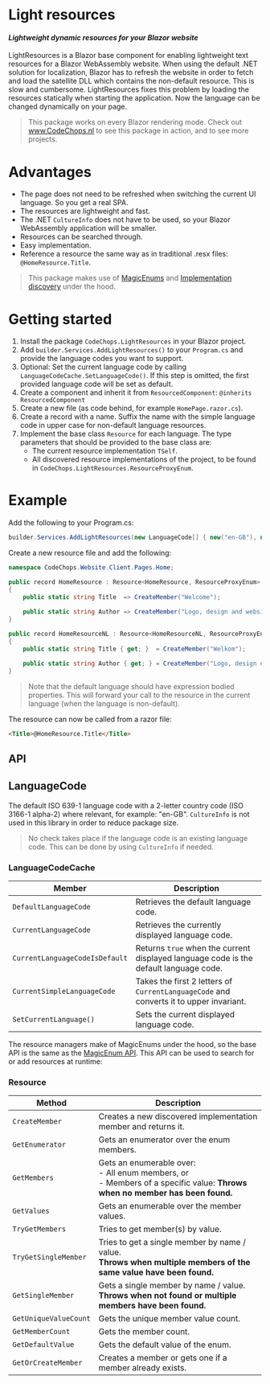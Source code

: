 # Light resources 
#### _Lightweight dynamic resources for your Blazor website_

LightResources is a Blazor base component for enabling lightweight text resources for a Blazor WebAssembly website.
When using the default .NET solution for localization, Blazor has to refresh the website in order to fetch and load the satellite DLL which contains the non-default resource.
This is slow and cumbersome. LightResources fixes this problem by loading the resources statically when starting the application. Now the language can be changed dynamically on your page.

> This package works on every Blazor rendering mode.
> Check out www.CodeChops.nl to see this package in action, and to see more projects.

# Advantages
- The page does not need to be refreshed when switching the current UI language. So you get a real SPA.
- The resources are lightweight and fast.
- The .NET `CultureInfo` does not have to be used, so your Blazor WebAssembly application will be smaller.
- Resources can be searched through.
- Easy implementation.
- Reference a resource the same way as in traditional .resx files: `@HomeResource.Title`.

> This package makes use of [MagicEnums](https://github.com/Code-Chops/MagicEnums) and [Implementation discovery](https://github.com/Code-Chops/ImplementationDiscovery) under the hood.

# Getting started

1. Install the package `CodeChops.LightResources` in your Blazor project.
2. Add `builder.Services.AddLightResources()` to your `Program.cs` and provide the language codes you want to support.
3. Optional: Set the current language code by calling `LanguageCodeCache.SetLanguageCode()`. If this step is omitted, the first provided language code will be set as default.
4. Create a component and inherit it from `ResourcedComponent`: `@inherits ResourcedComponent`
5. Create a new file (as code behind, for example `HomePage.razor.cs`).
6. Create a record with a name. Suffix the name with the simple language code in upper case for non-default language resources.
7. Implement the base class `Resource` for each language. The type parameters that should be provided to the base class are:
    - The current resource implementation `TSelf`.
    - All discovered resource implementations of the project, to be found in `CodeChops.LightResources.ResourceProxyEnum`.

# Example
Add the following to your Program.cs:
```csharp
builder.Services.AddLightResources(new LanguageCode[] { new("en-GB"), new("nl-NL") });
```

Create a new resource file and add the following:
```csharp
namespace CodeChops.Website.Client.Pages.Home;

public record HomeResource : Resource<HomeResource, ResourceProxyEnum>
{
    public static string Title	=> CreateMember("Welcome");
	
    public static string Author	=> CreateMember("Logo, design and website by CodeChops");
}

public record HomeResourceNL : Resource<HomeResourceNL, ResourceProxyEnum>
{
    public static string Title { get; }	 = CreateMember("Welkom");

    public static string Author { get; } = CreateMember("Logo, design en website door CodeChops");
}
```

> Note that the default language should have expression bodied properties.
> This will forward your call to the resource in the current language (when the language is non-default).

The resource can now be called from a razor file:

```html
<Title>@HomeResource.Title</Title>
```

## API

## LanguageCode
The default ISO 639-1 language code with a 2-letter country code (ISO 3166-1 alpha-2) where relevant, for example: "en-GB".
`CultureInfo` is not used in this library in order to reduce package size. 

> No check takes place if the language code is an existing language code. This can be done by using `CultureInfo` if needed.

### LanguageCodeCache

| Member                         | Description                                                                            |
|--------------------------------|----------------------------------------------------------------------------------------|
| `DefaultLanguageCode`          | Retrieves the default language code.                                                   |
| `CurrentLanguageCode`          | Retrieves the currently displayed language code.                                       |
| `CurrentLanguageCodeIsDefault` | Returns `true` when the current displayed language code is the default language code.  | 
| `CurrentSimpleLanguageCode`    | Takes the first 2 letters of `CurrentLanguageCode` and converts it to upper invariant. |
| `SetCurrentLanguage()`         | Sets the current displayed language code.                                              | 

The resource managers make of MagicEnums under the hood, so the base API is the same as the [MagicEnum API](https://github.com/Code-Chops/MagicEnums/#).
This API can be used to search for or add resources at runtime:

### Resource
| Method                | Description                                                                                                                      |
|-----------------------|----------------------------------------------------------------------------------------------------------------------------------|
| `CreateMember`        | Creates a new discovered implementation member and returns it.                                                                   |
| `GetEnumerator`       | Gets an enumerator over the enum members.                                                                                        |
| `GetMembers`          | Gets an enumerable over:<br/>- All enum members, or<br/>- Members of a specific value: **Throws when no member has been found.** |
| `GetValues`           | Gets an enumerable over the member values.                                                                                       |
| `TryGetMembers`       | Tries to get member(s) by value.                                                                                                 |
| `TryGetSingleMember`  | Tries to get a single member by name / value.<br/>**Throws when multiple members of the same value have been found.**            |
| `GetSingleMember`     | Gets a single member by name / value.<br/>**Throws when not found or multiple members have been found.**                         |
| `GetUniqueValueCount` | Gets the unique member value count.                                                                                              |
| `GetMemberCount`      | Gets the member count.                                                                                                           |
| `GetDefaultValue`     | Gets the default value of the enum.                                                                                              |
| `GetOrCreateMember`   | Creates a member or gets one if a member already exists.                                                                         |